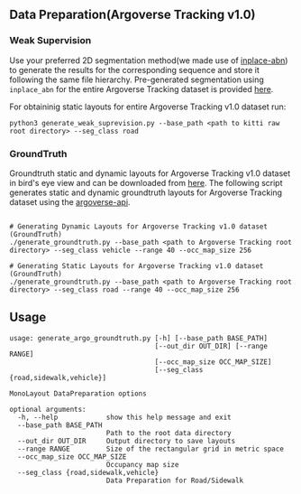 ## Data Preparation(Argoverse Tracking v1.0)


### Weak Supervision
Use your preferred 2D segmentation method(we made use of [inplace-abn](https://github.com/mapillary/inplace_abn)) to generate the results for the corresponding sequence and store it following the same file hierarchy. Pre-generated  segmentation using `inplace_abn` for the entire Argoverse Tracking dataset is provided [here](https://iiitaphyd-my.sharepoint.com/:f:/g/personal/kaustubh_mani_research_iiit_ac_in/ErUnXuCUYkhPhq2LIzj3z_wBrwHAZMGUFuYAz0_hBNfkCQ?e=ll3jq3).

For obtaininig static layouts for entire Argoverse Tracking v1.0 dataset run:

```
python3 generate_weak_suprevision.py --base_path <path to kitti raw root directory> --seg_class road  
```



### GroundTruth

Groundtruth static and dynamic layouts for Argoverse Tracking v1.0 dataset in bird's eye view and can be downloaded from [here](https://iiitaphyd-my.sharepoint.com/:f:/g/personal/kaustubh_mani_research_iiit_ac_in/Ego35MXxh69IqnTHrzPdn9sBNsoWnUdCifM0DzAUgGm6iQ?e=HasUUc). The following script generates static and dynamic groundtruth layouts for Argoverse Tracking dataset using the [argoverse-api](https://github.com/argoai/argoverse-api.git).

```

# Generating Dynamic Layouts for Argoverse Tracking v1.0 dataset (GroundTruth)
./generate_groundtruth.py --base_path <path to Argoverse Tracking root directory> --seg_class vehicle --range 40 --occ_map_size 256 

# Generating Static Layouts for Argoverse Tracking v1.0 dataset (GroundTruth)
./generate_groundtruth.py --base_path <path to Argoverse Tracking root directory> --seg_class road --range 40 --occ_map_size 256

 ```


## Usage

```
usage: generate_argo_groundtruth.py [-h] [--base_path BASE_PATH]
                                    [--out_dir OUT_DIR] [--range RANGE]
                                    [--occ_map_size OCC_MAP_SIZE]
                                    [--seg_class {road,sidewalk,vehicle}]

MonoLayout DataPreparation options

optional arguments:
  -h, --help            show this help message and exit
  --base_path BASE_PATH
                        Path to the root data directory
  --out_dir OUT_DIR     Output directory to save layouts
  --range RANGE         Size of the rectangular grid in metric space
  --occ_map_size OCC_MAP_SIZE
                        Occupancy map size
  --seg_class {road,sidewalk,vehicle}
                        Data Preparation for Road/Sidewalk

```


